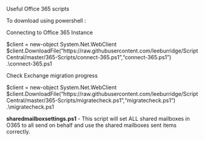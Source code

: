 Useful Office 365 scripts

To download using powershell :

Connecting to Office 365 Instance

<p>$client = new-object System.Net.WebClient<br>
$client.DownloadFile(“https://raw.githubusercontent.com/leeburridge/ScriptCentral/master/365-Scripts/connect-365.ps1”,“connect-365.ps1”)<br>
.\connect-365.ps1
</p>

Check Exchange migration progress

<p>$client = new-object System.Net.WebClient<br>
$client.DownloadFile(“https://raw.githubusercontent.com/leeburridge/ScriptCentral/master/365-Scripts/migratecheck.ps1”,“migratecheck.ps1”)<br>
.\migratecheck.ps1
</p>

<b>sharedmailboxsettings.ps1</b> - This script will set ALL shared mailboxes in O365 to all send on behalf and use the shared mailboxes sent items correctly.
